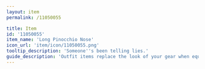 ```yaml
---
layout: item
permalink: /11050055

title: Item
id: '11050055'
item_name: 'Long Pinocchio Nose'
icon_url: 'item/icon/11050055.png'
tooltip_description: 'Someone''s been telling lies.'
guide_description: 'Outfit items replace the look of your gear when equipped.'
---
```

